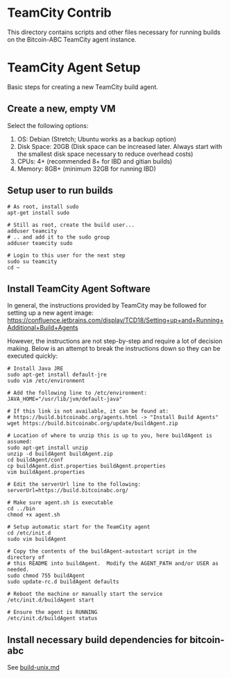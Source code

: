 # TeamCity Contrib

This directory contains scripts and other files necessary for running builds on
the Bitcoin-ABC TeamCity agent instance.

# TeamCity Agent Setup

Basic steps for creating a new TeamCity build agent.

## Create a new, empty VM

Select the following options:
1. OS: Debian (Stretch; Ubuntu works as a backup option)
2. Disk Space: 20GB (Disk space can be increased later. Always start with the smallest disk space necessary to reduce overhead costs)
3. CPUs: 4+ (recommended 8+ for IBD and gitian builds)
4. Memory: 8GB+ (minimum 32GB for running IBD)

## Setup user to run builds

```
# As root, install sudo
apt-get install sudo

# Still as root, create the build user...
adduser teamcity
# .. and add it to the sudo group
adduser teamcity sudo

# Login to this user for the next step
sudo su teamcity
cd ~
```

## Install TeamCity Agent Software

In general, the instructions provided by TeamCity may be followed for setting up a new agent image: https://confluence.jetbrains.com/display/TCD18/Setting+up+and+Running+Additional+Build+Agents

However, the instructions are not step-by-step and require a lot of decision making.  Below is an attempt to break the instructions down so they can be executed quickly:

```
# Install Java JRE
sudo apt-get install default-jre
sudo vim /etc/environment

# Add the following line to /etc/environment:
JAVA_HOME="/usr/lib/jvm/default-java"

# If this link is not available, it can be found at:
# https://build.bitcoinabc.org/agents.html -> "Install Build Agents"
wget https://build.bitcoinabc.org/update/buildAgent.zip

# Location of where to unzip this is up to you, here buildAgent is assumed:
sudo apt-get install unzip
unzip -d buildAgent buildAgent.zip
cd buildAgent/conf
cp buildAgent.dist.properties buildAgent.properties
vim buildAgent.properties

# Edit the serverUrl line to the following:
serverUrl=https://build.bitcoinabc.org/

# Make sure agent.sh is executable
cd ../bin
chmod +x agent.sh

# Setup automatic start for the TeamCity agent
cd /etc/init.d
sudo vim buildAgent

# Copy the contents of the buildAgent-autostart script in the directory of
# this README into buildAgent.  Modify the AGENT_PATH and/or USER as needed.
sudo chmod 755 buildAgent
sudo update-rc.d buildAgent defaults

# Reboot the machine or manually start the service
/etc/init.d/buildAgent start

# Ensure the agent is RUNNING
/etc/init.d/buildAgent status
```

## Install necessary build dependencies for bitcoin-abc

See [build-unix.md](doc/build-unix.md)
